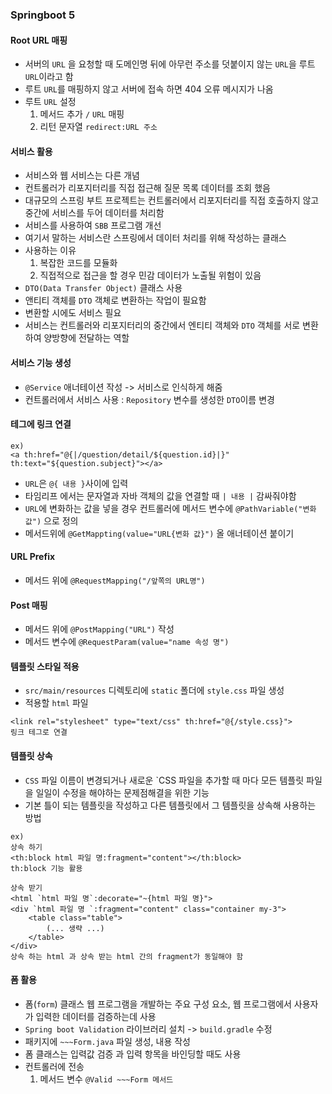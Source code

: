 ### Springboot 5

#### Root URL 매핑
- 서버의 `URL` 을 요청할 때 도메인명 뒤에 아무런 주소를 덧붙이지 않는 `URL`을 루트 `URL`이라고 함
- 루트 `URL`를 매핑하지 않고 서버에 접속 하면 404 오류 메시지가 나옴
- 루트 `URL` 설정
  1. 메서드 추가 `/` `URL` 매핑
  2. 리턴 문자열 `redirect:URL 주소`

#### 서비스 활용
- 서비스와 웹 서비스는 다른 개념
- 컨트롤러가 리포지터리를 직접 접근해 질문 목록 데이터를 조회 했음
- 대규모의 스프링 부트 프로젝트는 컨트롤러에서 리포지터리를 직접 호출하지 않고 중간에 서비스를 두어 데이터를 처리함
- 서비스를 사용하여 `SBB` 프로그램 개선
- 여기서 말하는 서비스란 스프링에서 데이터 처리를 위해 작성하는 클래스
- 사용하는 이유
  1. 복잡한 코드를 모듈화
  2. 직접적으로 접근을 할 경우 민감 데이터가 노출될 위험이 있음
- `DTO(Data Transfer Object)` 클래스 사용
- 앤티티 객체를 `DTO` 객체로 변환하는 작업이 필요함
- 변환할 시에도 서비스 필요
- 서비스는 컨트롤러와 리포지터리의 중간에서 엔티티 객체와 `DTO` 객체를 서로 변환하여 양방향에 전달하는 역할

#### 서비스 기능 생성
- `@Service` 애너테이션 작성 -> 서비스로 인식하게 해줌
- 컨트롤러에서 서비스 사용 : `Repository` 변수를 생성한 `DTO`이름 변경

#### 테그에 링크 연결
```
ex)
<a th:href="@{|/question/detail/${question.id}|}" th:text="${question.subject}"></a>
```
- `URL`은 `@{ 내용 }`사이에 입력
- 타임리프 에서는 문자열과 자바 객체의 값을 연결할 때 `| 내용 |` 감싸줘야함
- `URL`에 변화하는 값을 넣을 경우 컨트롤러에 메서드 변수에 `@PathVariable("변화 값")` 으로 정의
- 메서드위에 `@GetMappting(value="URL{변화 값}")` 올 애너테이션 붙이기

#### URL Prefix 
- 메서드 위에 `@RequestMapping("/앞쪽의 URL명")`

#### Post 매핑
- 메서드 위에 `@PostMapping("URL")` 작성
- 메서드 변수에 `@RequestParam(value="name 속성 명")`

#### 템플릿 스타일 적용
- `src/main/resources` 디렉토리에 `static` 폴더에 `style.css` 파일 생성
- 적용할 `html` 파일
```
<link rel="stylesheet" type="text/css" th:href="@{/style.css}">
링크 테그로 연결
```
#### 템플릿 상속
- `CSS` 파일 이름이 변경되거나 새로운 `CSS 파일을 추가할 때 마다 모든 템플릿 파일을 일일이 수정을 해야하는 문제점해결을 위한 기능
- 기본 틀이 되는 템플릿을 작성하고 다른 템플릿에서 그 템플릿을 상속해 사용하는 방법
```
ex)
상속 하기
<th:block html 파일 명:fragment="content"></th:block>
th:block 기능 활용

상속 받기
<html `html 파일 명`:decorate="~{html 파일 명}">
<div `html 파일 명 `:fragment="content" class="container my-3">
    <table class="table">
        (... 생략 ...)
    </table>
</div>
상속 하는 html 과 상속 받는 html 간의 fragment가 동일해야 함
```
#### 폼 활용
- 폼(`form`) 클래스 웹 프로그램을 개발하는 주요 구성 요소, 웹 프로그램에서 사용자가 입력한 데이터를 검증하는데 사용
- `Spring boot Validation` 라이브러리 설치 -> `build.gradle` 수정
- 패키지에 `~~~Form.java` 파일 생성, 내용 작성
- 폼 클래스는 입력값 검증 과 입력 항목을 바인딩할 때도 사용
- 컨트롤러에 전송
  1. 메서드 변수 `@Valid ~~~Form 메서드`
